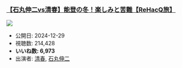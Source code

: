 ### [【石丸伸二vs清春】能登の冬！楽しみと苦難【ReHacQ旅】](https://www.youtube.com/watch?v=EwZ1ItLXhk8)
[![](https://img.youtube.com/vi/EwZ1ItLXhk8/sddefault.jpg)](https://www.youtube.com/watch?v=EwZ1ItLXhk8)
-   公開日: 2024-12-29
-   視聴数: 214,428
-   **いいね数: 6,973**
-   出演者: [清春](/rehacq_fan/people/清春 "wikilink"), [石丸伸二](/rehacq_fan/people/石丸伸二 "wikilink")

